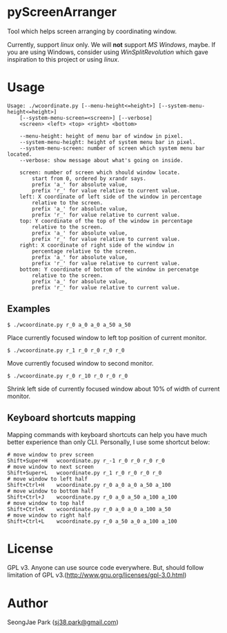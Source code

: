 # pyScreenArranger

Tool which helps screen arranging by coordinating window.

Currently, support _linux_ only. We will __not__ support _MS Windows_, maybe.
If you are using Windows, consider using _WinSplitRevolution_ which gave
inspiration to this project or using _linux_.

# Usage
```
Usage: ./wcoordinate.py [--menu-height<=height>] [--system-menu-height<=height>]
    [--system-menu-screen=<screen>] [--verbose]
    <screen> <left> <top> <right> <bottom>

    --menu-height: height of menu bar of window in pixel.
    --system-menu-height: height of system menu bar in pixel.
    --system-menu-screen: number of screen which system menu bar located.
    --verbose: show message about what's going on inside.

    screen: number of screen which should window locate.
        start from 0, ordered by xrandr says.
        prefix 'a_' for absolute value,
        prefix 'r_' for value relative to current value.
    left: X coordinate of left side of the window in percentage
        relative to the screen.
        prefix 'a_' for absolute value,
        prefix 'r_' for value relative to current value.
    top: Y coordinate of the top of the window in percentage
        relative to the screen.
        prefix 'a_' for absolute value,
        prefix 'r_' for value relative to current value.
    right: X coordinate of right side of the window in
        percentage relative to the screen.
        prefix 'a_' for absolute value,
        prefix 'r_' for value relative to current value.
    bottom: Y coordinate of bottom of the window in percenatge
        relative to the screen.
        prefix 'a_' for absolute value,
        prefix 'r_' for value relative to current value.
```

## Examples
```
$ ./wcoordinate.py r_0 a_0 a_0 a_50 a_50
```
Place currently focused window to left top position of current monitor.
```
$ ./wcoordinate.py r_1 r_0 r_0 r_0 r_0
```
Move currently focused window to second monitor.
```
$ ./wcoordinate.py r_0 r_10 r_0 r_0 r_0
```
Shrink left side of currently focused window about 10% of width of current
monitor.

## Keyboard shortcuts mapping
Mapping commands with keyboard shortcuts can help you have much better
experience than only CLI.
Personally, I use some shortcut below:

```
# move window to prev screen
Shift+Super+H   wcoordinate.py r_-1 r_0 r_0 r_0 r_0
# move window to next screen
Shift+Super+L   wcoordinate.py r_1 r_0 r_0 r_0 r_0
# move window to left half
Shift+Ctrl+H    wcoordinate.py r_0 a_0 a_0 a_50 a_100
# move window to bottom half
Shift+Ctrl+J    wcoordinate.py r_0 a_0 a_50 a_100 a_100
# move window to top half
Shift+Ctrl+K    wcoordinate.py r_0 a_0 a_0 a_100 a_50
# move window to right half
Shift+Ctrl+L    wcoordinate.py r_0 a_50 a_0 a_100 a_100
```

# License
GPL v3.
Anyone can use source code everywhere. But, should follow limitation of GPL
v3.(http://www.gnu.org/licenses/gpl-3.0.html)

# Author
SeongJae Park (sj38.park@gmail.com)
